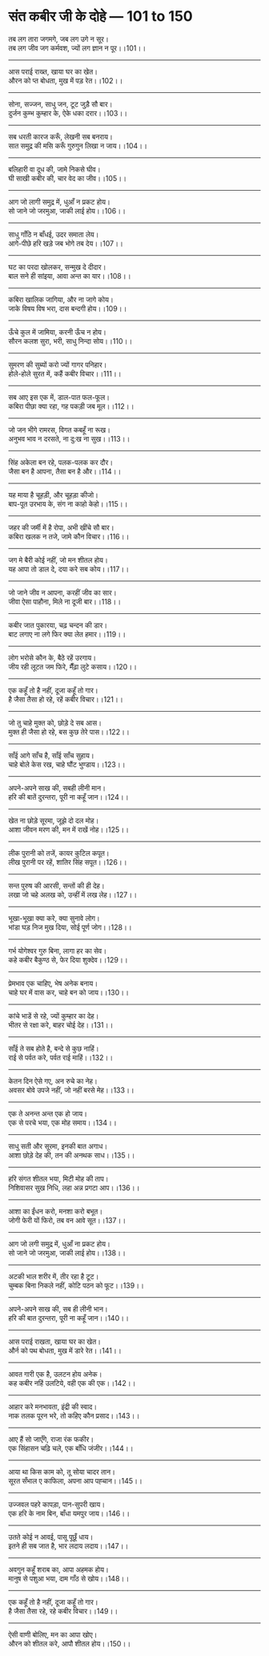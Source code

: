
# **संत कबीर जी के दोहे — 101 to 150**

तब लग तारा जगमगे, जब लग उगे न सूर।\
तब लग जीव जग कर्मवश, ज्यों लग ज्ञान न पूर।।101।।

---

आस पराई राख्त, खाया घर का खेत।\
औरन को प्त बोधता, मुख में पड़ रेत।।102।।

---

सोना, सज्जन, साधु जन, टूट जुड़ै सौ बार।\
दुर्जन कुम्भ कुम्हार के, ऐके धका दरार।।103।।

---

सब धरती कारज करूँ, लेखनी सब बनराय।\
सात समुद्र की मसि करूँ गुरुगुन लिखा न जाय।।104।।

---

बलिहारी वा दूध की, जामे निकसे घीव।\
घी साखी कबीर की, चार वेद का जीव।।105।।

---

आग जो लागी समुद्र में, धुआँ न प्रकट होय।\
सो जाने जो जरमुआ, जाकी लाई होय।।106।।

---

साधु गाँठि न बाँधई, उदर समाता लेय।\
आगे-पीछे हरि खड़े जब भोगे तब देय।।107।।

---

घट का परदा खोलकर, सन्मुख दे दीदार।\
बाल सने ही सांइया, आवा अन्त का यार।।108।।

---

कबिरा खालिक जागिया, और ना जागे कोय।\
जाके विषय विष भरा, दास बन्दगी होय।।109।।

---

ऊँचे कुल में जामिया, करनी ऊँच न होय।\
सौरन कलश सुरा, भरी, साधु निन्दा सोय।।110।।

---

सुमरण की सुब्यों करो ज्यों गागर पनिहार।\
होले-होले सुरत में, कहैं कबीर विचार।।111।।

---

सब आए इस एक में, डाल-पात फल-फूल।\
कबिरा पीछा क्या रहा, गह पकड़ी जब मूल।।112।।

---

जो जन भीगे रामरस, विगत कबहूँ ना रूख।\
अनुभव भाव न दरसते, ना दु:ख ना सुख।।113।।

---

सिंह अकेला बन रहे, पलक-पलक कर दौर।\
जैसा बन है आपना, तैसा बन है और।।114।।

---

यह माया है चूहड़ी, और चूहड़ा कीजो।\
बाप-पूत उरभाय के, संग ना काहो केहो।।115।।

---

जहर की जर्मी में है रोपा, अभी खींचे सौ बार।\
कबिरा खलक न तजे, जामे कौन विचार।।116।।

---

जग मे बैरी कोई नहीं, जो मन शीतल होय।\
यह आपा तो डाल दे, दया करे सब कोय।।117।।

---

जो जाने जीव न आपना, करहीं जीव का सार।\
जीवा ऐसा पाहौना, मिले ना दूजी बार।।118।।

---

कबीर जात पुकारया, चढ़ चन्दन की डार।\
बाट लगाए ना लगे फिर क्या लेत हमार।।119।।

---

लोग भरोसे कौन के, बैठे रहें उरगाय।\
जीय रही लूटत जम फिरे, मैँढ़ा लुटे कसाय।।120।।

---

एक कहूँ तो है नहीं, दूजा कहूँ तो गार।\
है जैसा तैसा हो रहे, रहें कबीर विचार।।121।।

---

जो तु चाहे मुक्त को, छोड़े दे सब आस।\
मुक्त ही जैसा हो रहे, बस कुछ तेरे पास।।122।।

---

साँई आगे साँच है, साँई साँच सुहाय।\
चाहे बोले केस रख, चाहे घौंट भुण्डाय।।123।।

---

अपने-अपने साख की, सबही लीनी मान।\
हरि की बातें दुरन्तरा, पूरी ना कहूँ जान।।124।।

---

खेत ना छोड़े सूरमा, जूझे दो दल मोह।\
आशा जीवन मरण की, मन में राखें नोह।।125।।

---

लीक पुरानी को तजें, कायर कुटिल कपूत।\
लीख पुरानी पर रहें, शातिर सिंह सपूत।।126।।

---

सन्त पुरुष की आरसी, सन्तों की ही देह।\
लखा जो चहे अलख को, उन्हीं में लख लेह।।127।।

---

भूखा-भूखा क्या करे, क्या सुनावे लोग।\
भांडा घड़ निज मुख दिया, सोई पूर्ण जोग।।128।।

---

गर्भ योगेश्वर गुरु बिना, लागा हर का सेव।\
कहे कबीर बैकुण्ठ से, फेर दिया शुक्देव।।129।।

---

प्रेमभाव एक चाहिए, भेष अनेक बनाय।\
चाहे घर में वास कर, चाहे बन को जाय।।130।।

---

कांचे भाडें से रहे, ज्यों कुम्हार का देह।\
भीतर से रक्षा करे, बाहर चोई देह।।131।।

---

साँई ते सब होते है, बन्दे से कुछ नाहिं।\
राई से पर्वत करे, पर्वत राई माहिं।।132।।

---

केतन दिन ऐसे गए, अन रुचे का नेह।\
अवसर बोवे उपजे नहीं, जो नहीं बरसे मेह।।133।।

---

एक ते अनन्त अन्त एक हो जाय।\
एक से परचे भया, एक मोह समाय।।134।।

---

साधु सती और सूरमा, इनकी बात अगाध।\
आशा छोड़े देह की, तन की अनथक साध।।135।।

---

हरि संगत शीतल भया, मिटी मोह की ताप।\
निशिवासर सुख निधि, लहा अन्न प्रगटा आप।।136।।

---

आशा का ईंधन करो, मनशा करो बभूत।\
जोगी फेरी यों फिरो, तब वन आवे सूत।।137।।

---

आग जो लगी समुद्र में, धुआँ ना प्रकट होय।\
सो जाने जो जरमुआ, जाकी लाई होय।।138।।

---

अटकी भाल शरीर में, तीर रहा है टूट।\
चुम्बक बिना निकले नहीं, कोटि पठन को फूट।।139।।

---

अपने-अपने साख की, सब ही लीनी भान।\
हरि की बात दुरन्तरा, पूरी ना कहूँ जान।।140।।

---

आस पराई राखता, खाया घर का खेत।\
और्न को पथ बोधता, मुख में डारे रेत।।141।।

---

आवत गारी एक है, उलटन होय अनेक।\
कह कबीर नहिं उलटिये, वही एक की एक।।142।।

---

आहार करे मनभावता, इंद्री की स्वाद।\
नाक तलक पूरन भरे, तो कहिए कौन प्रसाद।।143।।

---

आए हैं सो जाएँगे, राजा रंक फकीर।\
एक सिंहासन चढ़ि चले, एक बाँधि जंजीर।।144।।

---

आया था किस काम को, तू सोया चादर तान।\
सूरत सँभाल ए काफिला, अपना आप पह्चान।।145।।

---

उज्जवल पहरे कापड़ा, पान-सुपरी खाय।\
एक हरि के नाम बिन, बाँधा यमपुर जाय।।146।।

---

उतते कोई न आवई, पासू पूछूँ धाय।\
इतने ही सब जात है, भार लदाय लदाय।।147।।

---

अवगुन कहूँ शराब का, आपा अहमक होय।\
मानुष से पशुआ भया, दाम गाँठ से खोय।।148।।

---

एक कहूँ तो है नहीं, दूजा कहूँ तो गार।\
है जैसा तैसा रहे, रहे कबीर विचार।।149।।

---

ऐसी वाणी बोलिए, मन का आपा खोए।\
औरन को शीतल करे, आपौ शीतल होय।।150।।
